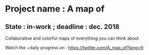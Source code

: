 # Project name : A map of 
## State : in-work ; deadline : dec. 2018
Collaborative and colorful maps of everything you can think about

Watch the ~daily progress on : 
https://twitter.com/A_map_of?lang=fr

